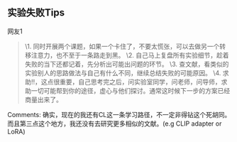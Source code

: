 ## 实验失败Tips

网友1

> \1. 同时开展两个课题，如果一个卡住了，不要太慌张，可以去做另一个转移注意力，也不至于一条路走到黑。
> \2. 自己马上复盘所有实验细节，趁着失败的当下还都记着，先分析出可能出问题的环节。
> \3. 查文献，看类似的实验别人的思路做法与自己有什么不同，继续总结失败的可能原因。
> \4. 求助‼️，这点很重要，自己思考完之后，问实验室同学，问老师，问导师，求助一切可能帮到你的途径，虚心与他们探讨。通常这时候下一步的方案已经商量出来了。

Comments: 确实，现在的我还有CL这一条学习路径，不一定非得钻这个死胡同。而且第三点这个地方，我还没有去研究更多相似的文献。(e.g CLIP adapter or LoRA)